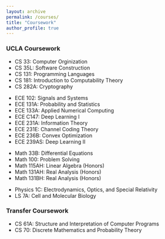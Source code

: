 ```yaml
---
layout: archive
permalink: /courses/
title: "Coursework"
author_profile: true
---
```


### UCLA Coursework

- CS 33: Computer Orginization
- CS 35L: Software Construction
- CS 131: Programming Languages
- CS 181: Introduction to Computability Theory
- CS 282A: Cryptography

<!-- -->
- ECE 102: Signals and Systems
- ECE 131A: Probability and Statistics 
- ECE 133A: Applied Numerical Computing 
- ECE C147: Deep Learning I
- ECE 231A: Information Theory
- ECE 231E: Channel Coding Theory
- ECE 236B: Convex Optimization
- ECE 239AS: Deep Learning II

<!-- -->

- Math 33B: Differential Equations 
- Math 100: Problem Solving 
- Math 115AH: Linear Algebra (Honors)
- Math 131AH: Real Analysis (Honors)
- Math 131BH: Real Analysis (Honors)

<!-- -->

- Physics 1C: Electrodynamics, Optics, and Special Relativity 
- LS 7A: Cell and Molecular Biology 

<!-- -->

### Transfer Coursework

- CS 61A: Structure and Interpretation of Computer Programs 
- CS 70: Discrete Mathematics and Probability Theory 




